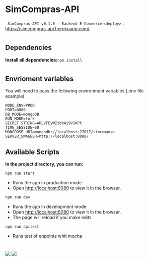 # SimCompras-API
` SimCompras-API v0.1.0 - Backend E-Commerce`
`<deploy>` : https://simcompras-api.herokuapp.com/

# 

## Dependencies
**Install all dependencies:**`npm install`
# 

## Envrioment variables
You will need to pass the following environment variables 
(.env file example)

	NODE_ENV=PROD
	PORT=8080
	DB_MODE=mongoDB
	RUN_MODE=fork
	SECRET_STRING=ADLVFEyWItdkAi9V1KPt
	TIME_SESSION=60
	MONGOOSE_URI=mongodb://localhost:27017/simcompras
	SERVER_SWAGGER=http://localhost:8080/
	
## Available Scripts
**In the project directory, you can run:**

`npm run start`
- Runs the app in production mode
- Open [http://localhost:8080](http://localhost:8080) to view it in the browser.

`npm run dev`
- Runs the app in development mode
- Open [http://localhost:8080](http://localhost:8080) to view it in the browser.
- The page will reload if you make edits

`npm run apitest`
- Runs test of enpoints whit mocha

# 
![](https://img.shields.io/github/last-commit/aleho84/simcompras-api?style=plastic) ![](https://img.shields.io/github/commit-activity/y/aleho84/simcompras-api?style=plastic)